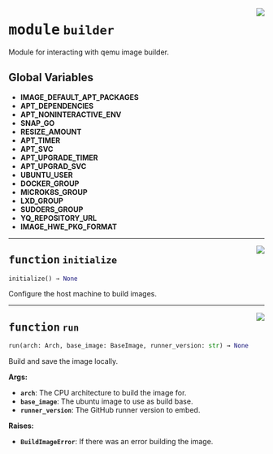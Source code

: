 <!-- markdownlint-disable -->

<a href="../src/github_runner_image_builder/builder.py#L0"><img align="right" style="float:right;" src="https://img.shields.io/badge/-source-cccccc?style=flat-square"></a>

# <kbd>module</kbd> `builder`
Module for interacting with qemu image builder. 

**Global Variables**
---------------
- **IMAGE_DEFAULT_APT_PACKAGES**
- **APT_DEPENDENCIES**
- **APT_NONINTERACTIVE_ENV**
- **SNAP_GO**
- **RESIZE_AMOUNT**
- **APT_TIMER**
- **APT_SVC**
- **APT_UPGRADE_TIMER**
- **APT_UPGRAD_SVC**
- **UBUNTU_USER**
- **DOCKER_GROUP**
- **MICROK8S_GROUP**
- **LXD_GROUP**
- **SUDOERS_GROUP**
- **YQ_REPOSITORY_URL**
- **IMAGE_HWE_PKG_FORMAT**

---

<a href="../src/github_runner_image_builder/builder.py#L99"><img align="right" style="float:right;" src="https://img.shields.io/badge/-source-cccccc?style=flat-square"></a>

## <kbd>function</kbd> `initialize`

```python
initialize() → None
```

Configure the host machine to build images. 


---

<a href="../src/github_runner_image_builder/builder.py#L163"><img align="right" style="float:right;" src="https://img.shields.io/badge/-source-cccccc?style=flat-square"></a>

## <kbd>function</kbd> `run`

```python
run(arch: Arch, base_image: BaseImage, runner_version: str) → None
```

Build and save the image locally. 



**Args:**
 
 - <b>`arch`</b>:  The CPU architecture to build the image for. 
 - <b>`base_image`</b>:  The ubuntu image to use as build base. 
 - <b>`runner_version`</b>:  The GitHub runner version to embed. 



**Raises:**
 
 - <b>`BuildImageError`</b>:  If there was an error building the image. 


